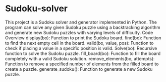 # Sudoku-solver
This project is a Sudoku solver and generator implemented in Python. The program can solve any given Sudoku puzzle using a backtracking algorithm and generate new Sudoku puzzles with varying levels of difficulty.
Code Overview
display(bo): Function to print the Sudoku board.
find(bo): Function to find the next empty cell in the board.
valid(bo, value, pos): Function to check if placing a value in a specific position is valid.
Solve(bo): Recursive function to solve the Sudoku puzzle.
fill_board(bo): Function to fill the board completely with a valid Sudoku solution.
remove_elements(bo, attempts): Function to remove a specified number of elements from the filled board to create a puzzle.
generate_sudoku(): Function to generate a new Sudoku puzzle.
